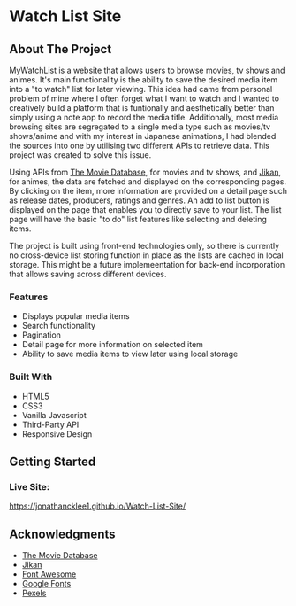 # Watch List Site
 
## About The Project
MyWatchList is a website that allows users to browse movies, tv shows and animes. It's main functionality is the ability to save the desired media item into a "to watch" list for later viewing. This idea had came from personal problem of mine where I often forget what I want to watch and I wanted to creatively build a platform that is funtionally and aesthetically better than simply using a note app to record the media title. Additionally, most media browsing sites are segregated to a single media type such as movies/tv shows/anime and with my interest in Japanese animations, I had blended the sources into one by utilising two different APIs to retrieve data. This project was created to solve this issue.  

Using APIs from [The Movie Database](https://www.themoviedb.org/), for movies and tv shows, and [Jikan](https://jikan.moe/), for animes, the data are fetched and displayed on the corresponding pages. By clicking on the item, more information are provided on a detail page such as release dates, producers, ratings and genres. An add to list button is displayed on the page that enables you to directly save to your list. The list page will have the basic "to do" list features like selecting and deleting items.

The project is built using front-end technologies only, so there is currently no cross-device list storing function in place as the lists are cached in local storage. This might be a future implemeentation for back-end incorporation that allows saving across different devices.

### Features

* Displays popular media items
* Search functionality
* Pagination
* Detail page for more information on selected item
* Ability to save media items to view later using local storage

### Built With

* HTML5
* CSS3
* Vanilla Javascript
* Third-Party API
* Responsive Design

## Getting Started

### Live Site: 
https://jonathancklee1.github.io/Watch-List-Site/

## Acknowledgments

* [The Movie Database](https://www.themoviedb.org/)
* [Jikan](https://jikan.moe/)
* [Font Awesome](https://fontawesome.com)
* [Google Fonts](https://fonts.google.com/)
* [Pexels](https://www.pexels.com/)
